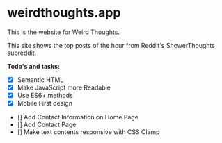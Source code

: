 # weirdthoughts.app

This is the website for Weird Thoughts.

This site shows the top posts of the hour from Reddit's ShowerThoughts subreddit.

**Todo's and tasks:**

- [x] Semantic HTML
- [x] Make JavaScript more Readable
- [x] Use ES6+ methods
- [x] Mobile First design
- [] Add Contact Information on Home Page
- [] Add Contact Page
- [] Make text contents responsive with CSS Clamp
